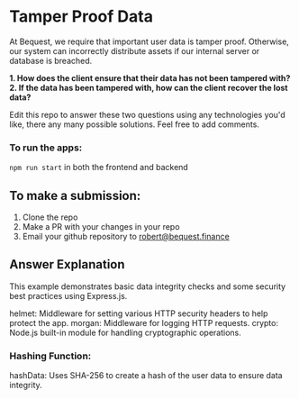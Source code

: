 # Tamper Proof Data

At Bequest, we require that important user data is tamper proof. Otherwise, our system can incorrectly distribute assets if our internal server or database is breached. 

**1. How does the client ensure that their data has not been tampered with?**
<br />
**2. If the data has been tampered with, how can the client recover the lost data?**


Edit this repo to answer these two questions using any technologies you'd like, there any many possible solutions. Feel free to add comments.

### To run the apps:
```npm run start``` in both the frontend and backend

## To make a submission:
1. Clone the repo
2. Make a PR with your changes in your repo
3. Email your github repository to robert@bequest.finance

## Answer Explanation

This example demonstrates basic data integrity checks and some security best practices using Express.js.

helmet: Middleware for setting various HTTP security headers to help protect the app.
morgan: Middleware for logging HTTP requests.
crypto: Node.js built-in module for handling cryptographic operations.

### Hashing Function:

hashData: Uses SHA-256 to create a hash of the user data to ensure data integrity.


